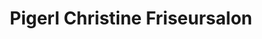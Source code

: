 ---
title: "Pigerl Christine Friseursalon"
url: /teugn/pigerl-christine-friseursalon/
shop: Friseur
---
